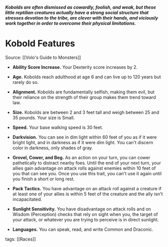 _**Kobolds are often dismissed as cowardly, foolish, and weak, but these little reptilian creatures actually have a strong social structure that stresses devotion to the tribe, are clever with their hands, and viciously work together in order to overcome their physical limitations.**_

# Kobold Features

Source: [[Volo's Guide to Monsters]]

-   **Ability Score Increase.** Your Dexterity score increases by 2.

-   **Age.** Kobolds reach adulthood at age 6 and can live up to 120 years but rarely do so.

-   **Alignment.** Kobolds are fundamentally selfish, making them evil, but their reliance on the strength of their group makes them trend toward law.

-   **Size.** Kobolds are between 2 and 3 feet tall and weigh between 25 and 35 pounds. Your size is Small.

-   **Speed.** Your base walking speed is 30 feet.

-   **Darkvision.** You can see in dim light within 60 feet of you as if it were bright light, and in darkness as if it were dim light. You can't discern color in darkness, only shades of gray.

-   **Grovel, Cower, and Beg.** As an action on your turn, you can cower pathetically to distract nearby foes. Until the end of your next turn, your allies gain advantage on attack rolls against enemies within 10 feet of you that can see you. Once you use this trait, you can't use it again until you finish a short or long rest.

-   **Pack Tactics.** You have advantage on an attack roll against a creature if at least one of your allies is within 5 feet of the creature and the ally isn't incapacitated.

-   **Sunlight Sensitivity.** You have disadvantage on attack rolls and on Wisdom (Perception) checks that rely on sight when you, the target of your attack, or whatever you are trying to perceive is in direct sunlight.

-   **Languages.** You can speak, read, and write Common and Draconic.

tags: [[Races]]